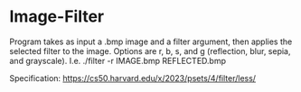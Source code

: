 # Image-Filter
Program takes as input a .bmp image and a filter argument, then applies the selected filter to the image. Options are r, b, s, and g (reflection, blur, sepia, and grayscale). I.e. ./filter -r IMAGE.bmp REFLECTED.bmp

Specification: https://cs50.harvard.edu/x/2023/psets/4/filter/less/
